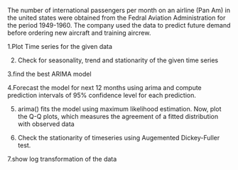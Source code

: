 The number of international passengers per month on an airline (Pan Am) in the united states were obtained
from the Fedral Aviation Administration for the period 1949-1960. The company used the data to predict
future demand before ordering new aircraft and training aircrew.

1.Plot Time series for the given data


2. Check for seasonality, trend and stationarity of the given time series


3.find the best ARIMA model


4.Forecast the model for next 12 months using arima and compute prediction intervals of 95% confidence
level for each prediction.

5. arima() fits the model using maximum likelihood estimation. Now, plot the Q-Q plots, which measures
the agreement of a fitted distribution with observed data


6. Check the stationarity of timeseries using Augemented Dickey-Fuller test.

7.show log transformation of the data
